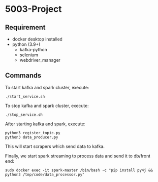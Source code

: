 # 5003-Project

## Requirement
- docker desktop installed
- python (3.9+)
    - kafka-python
    - selenium
    - webdriver_manager

## Commands
To start kafka and spark cluster, execute:
```
./start_service.sh
```

To stop kafka and spark cluster, execute:
```
./stop_service.sh
```

After starting kafka and spark, execute:
```
python3 register_topic.py
python3 data_producer.py
```
This will start scrapers which send data to kafka.

Finally, we start spark streaming to process data and send it to db/front end:
```
sudo docker exec -it spark-master /bin/bash -c "pip install py4j && python3 /tmp/code/data_processor.py"
```